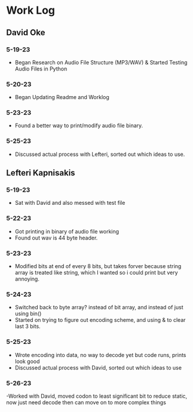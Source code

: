 # Work Log

## David Oke

### 5-19-23

- Began Research on Audio File Structure (MP3/WAV) & Started Testing Audio Files in Python

### 5-20-23

- Began Updating Readme and Worklog

### 5-23-23

- Found a better way to print/modify audio file binary.

### 5-25-23

- Discussed actual process with Lefteri, sorted out which ideas to use.

## Lefteri Kapnisakis

### 5-19-23

- Sat with David and also messed with test file

### 5-22-23

- Got printing in binary of audio file working
- Found out wav is 44 byte header.

### 5-23-23

- Modified bits at end of every 8 bits, but takes forver because string array is treated like string, which I wanted so i could print but very annoying.

### 5-24-23

- Switched back to byte array? instead of bit array, and instead of just using bin()
- Started on trying to figure out encoding scheme, and using & to clear last 3 bits.

### 5-25-23

- Wrote encoding into data, no way to decode yet but code runs, prints look good
- Discussed actual process with David, sorted out which ideas to use

### 5-26-23

-Worked with David, moved codon to least significant bit to reduce static, now just need decode then can move on to more complex things